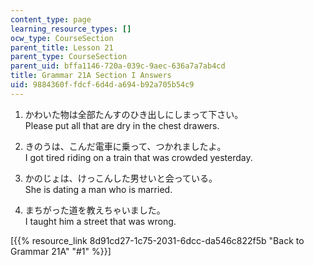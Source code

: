 ```yaml
---
content_type: page
learning_resource_types: []
ocw_type: CourseSection
parent_title: Lesson 21
parent_type: CourseSection
parent_uid: bffa1146-720a-039c-9aec-636a7a7ab4cd
title: Grammar 21A Section I Answers
uid: 9884360f-fdcf-6d4d-a694-b92a705b54c9
---
```


1.  かわいた物は全部たんすのひき出しにしまって下さい。  
    Please put all that are dry in the chest drawers.
    
2.  きのうは、こんだ電車に乗って、つかれましたよ。  
    I got tired riding on a train that was crowded yesterday.
    
3.  かのじょは、けっこんした男せいと会っている。  
    She is dating a man who is married.
    
4.  まちがった道を教えちゃいました。  
    I taught him a street that was wrong.
    

\[{{% resource_link 8d91cd27-1c75-2031-6dcc-da546c822f5b "Back to Grammar 21A" "#1" %}}\]